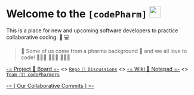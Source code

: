 # Welcome to the **```[codePharm]```** [<img src='https://codetracklift.github.io/codeTrackLift/logos/giphyPharma2Code.gif' alt='codeByPete logo' width='30'>](https://www.codebypete.com)

This is a place for new and upcoming software developers to practice collaborative coding. 🤝 💻

> 🧪 Some of us come from a pharma background 💊 and we all love to code! 🧑🏻‍💻 👩🏼‍💻 👨🏻‍💻

[-= Project 🤝 Board =-](https://github.com/orgs/codepharm/projects/1) <> [```Repo 💬 Discussions```](https://github.com/codepharm/playground/discussions) <> [-= Wiki 📝 Notepad =-](https://github.com/codepharm/playground/wiki) <> [```Team 🐓🚜 codePharmers```](https://github.com/orgs/codepharm/teams/codepharmers)

[-= [ Our Collaborative Commits ] =-](https://github.com/codepharm/playground/commits/main)

